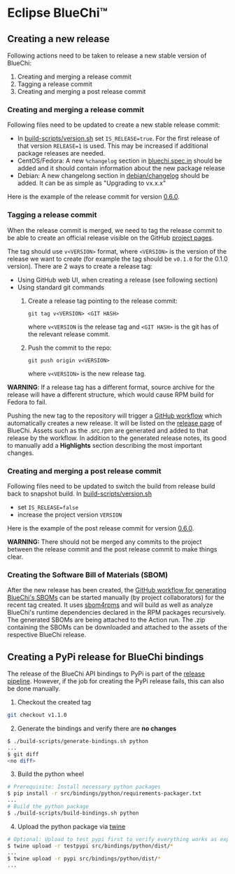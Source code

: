 <!-- markdownlint-disable-file MD029 -->
# Eclipse BlueChi&trade;

## Creating a new release

Following actions need to be taken to release a new stable version of BlueChi:

1. Creating and merging a release commit
2. Tagging a release commit
3. Creating and merging a post release commit

### Creating and merging a release commit

Following files need to be updated to create a new stable release commit:

* In [build-scripts/version.sh](./build-scripts/version.sh) set `IS_RELEASE=true`. For the first release of that version
`RELEASE=1` is used. This may be increased if additional package releases are needed.
* CentOS/Fedora: A new `%changelog` section in [bluechi.spec.in](./bluechi.spec.in) should be added and it should
contain information about the new package release
* Debian: A new changelong section in [debian/changelog](./debian/changelog) should be added. It can be as simple
as "Upgrading to vx.x.x"

Here is the example of the release commit for version
[0.6.0](https://github.com/eclipse-bluechi/bluechi/pull/637).

### Tagging a release commit

When the release commit is merged, we need to tag the release commit to be able to create an official release visible
on the GitHub [project pages](https://github.com/eclipse-bluechi/bluechi/releases).

The tag should use `v<VERSION>` format, where `<VERSION>` is the version of the release we want to create (for example
the tag should be `v0.1.0` for the 0.1.0 version). There are 2 ways to create a release tag:

* Using GitHub web UI, when creating a release (see following section)
* Using standard git commands
  1. Create a release tag pointing to the release commit:

     ```shell
     git tag v<VERSION> <GIT HASH>
     ```

     where `v<VERSION` is the release tag and `<GIT HASH>` is the git has of the relevant release commit.
  2. Push the commit to the repo:

     ``` shell
     git push origin v<VERSION>
     ```

     where `v<VERSION>` is the new release tag.

**WARNING**: If a release tag has a different format, source archive for the release will have a different structure,
which would cause RPM build for Fedora to fail.

Pushing the new tag to the repository will trigger a [GitHub workflow](./.github/workflows/publish.yml) which
automatically creates a new release. It will be listed on the
[release page](https://github.com/eclipse-bluechi/bluechi/releases) of BlueChi. Assets such as the .src.rpm are
generated and added to that release by the workflow. In addition to the generated release notes, its good to manually
add a **Highlights** section describing the most important changes.

### Creating and merging a post release commit

Following files need to be updated to switch the build from release build back to snapshot build. In [build-scripts/version.sh](./build-scripts/version.sh)

* set `IS_RELEASE=false`
* increase the project version `VERSION`

Here is the example of the post release commit for version
[0.6.0](https://github.com/eclipse-bluechi/bluechi/pull/639).

**WARNING:** There should not be merged any commits to the project between the release commit and the post release
commit to make things clear.

### Creating the Software Bill of Materials (SBOM)

After the new release has been created, the [GitHub workflow for generating BlueChi's SBOMs](./.github/workflows/sbom.yml)
can be started manually (by project collaborators) for the recent tag created. It uses [sbom4rpms](https://github.com/engelmi/sbom4rpm)
and will build as well as analyze BlueChi's runtime dependencies declared in the RPM packages recursively. The
generated SBOMs are being attached to the Action run.
The .zip containing the SBOMs can be downloaded and attached to the assets of the respective BlueChi release.

## Creating a PyPi release for BlueChi bindings

The release of the BlueChi API bindings to PyPi is part of the [release pipeline](./.github/workflows/publish.yml).
However, if the job for creating the PyPi release fails, this can also be done manually.

1. Checkout the created tag

```bash
git checkout v1.1.0
```

2. Generate the bindings and verify there are **no changes**

```bash
$ ./build-scripts/generate-bindings.sh python
...
$ git diff
<no diff>
```

3. Build the python wheel

```bash
# Prerequisite: Install necessary python packages
$ pip install -r src/bindings/python/requirements-packager.txt
...
# Build the python package
$ ./build-scripts/build-bindings.sh python
```

4. Upload the python package via [twine](https://pypi.org/project/twine/)

```bash
# Optional: Upload to test pypi first to verify everything works as expected
$ twine upload -r testpypi src/bindings/python/dist/*
...
$ twine upload -r pypi src/bindings/python/dist/*
...
```
